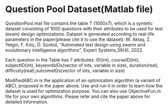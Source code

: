 # Question Pool Dataset(Matlab file) 
QuestionPool.mat file contains the table T (1000x7), which is a syntetic dataset consisting of 1000 questions with their attributes to be used for test (exam) design optimizations. Dataset is generated according to real-life parameters in the paper(please cite it to use the dataset): M. Aktaş, Z. Yetgin, F. Kılıç, Ö. Sünbül, "Automated test design using swarm and evolutionary intelligence algorithms", Expert Systems,39(4), 2022.

Each question in the Table has 7 attributes: ID(int), courseID(int), subjectID(int), keywordsIDs(vector of ints, variable in size), duration(real), difficulty(real),outcomeIDs(vector of ints, variable in size)

ModifiedABC.m is the application of an optimization algorithm (a variant of ABC), proposed in the paper above. Use and run it in order to learn how the dataset is used for optimization purpose. You can also use ObjectiveFun.m file for your own algorithms. Please refer and cite the paper above for detailed information. 
